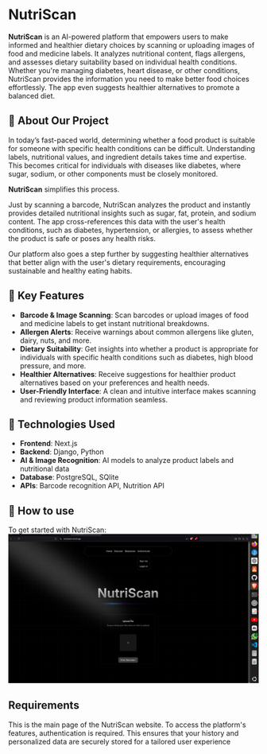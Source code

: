 # NutriScan

**NutriScan** is an AI-powered platform that empowers users to make informed and healthier dietary choices by scanning or uploading images of food and medicine labels. It analyzes nutritional content, flags allergens, and assesses dietary suitability based on individual health conditions. Whether you're managing diabetes, heart disease, or other conditions, NutriScan provides the information you need to make better food choices effortlessly. The app even suggests healthier alternatives to promote a balanced diet.

## 🚀 About Our Project

In today’s fast-paced world, determining whether a food product is suitable for someone with specific health conditions can be difficult. Understanding labels, nutritional values, and ingredient details takes time and expertise. This becomes critical for individuals with diseases like diabetes, where sugar, sodium, or other components must be closely monitored.

**NutriScan** simplifies this process.

Just by scanning a barcode, NutriScan analyzes the product and instantly provides detailed nutritional insights such as sugar, fat, protein, and sodium content. The app cross-references this data with the user's health conditions, such as diabetes, hypertension, or allergies, to assess whether the product is safe or poses any health risks.

Our platform also goes a step further by suggesting healthier alternatives that better align with the user's dietary requirements, encouraging sustainable and healthy eating habits.

## 🎯 Key Features
- **Barcode & Image Scanning**: Scan barcodes or upload images of food and medicine labels to get instant nutritional breakdowns.
- **Allergen Alerts**: Receive warnings about common allergens like gluten, dairy, nuts, and more.
- **Dietary Suitability**: Get insights into whether a product is appropriate for individuals with specific health conditions such as diabetes, high blood pressure, and more.
- **Healthier Alternatives**: Receive suggestions for healthier product alternatives based on your preferences and health needs.
- **User-Friendly Interface**: A clean and intuitive interface makes scanning and reviewing product information seamless.

## 🔧 Technologies Used
- **Frontend**:  Next.js
- **Backend**: Django, Python
- **AI & Image Recognition**: AI models to analyze product labels and nutritional data
- **Database**: PostgreSQL, SQlite 
- **APIs**: Barcode recognition API, Nutrition API

## 🏁 How to use 
To get started with NutriScan:
![NutriScan Demo](web_pages/page1.png)

## Requirements
This is the main page of the NutriScan website. To access the platform's features, authentication is required. This ensures that your history and personalized data are securely stored for a tailored user experience
